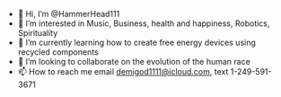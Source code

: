 - 👋 Hi, I’m @HammerHead111
- 👀 I’m interested in Music, Business, health and happiness, Robotics, Spirituality 
- 🌱 I’m currently learning how to create free energy devices using recycled components 
- 💞️ I’m looking to collaborate on the evolution of the human race
- 📫 How to reach me email demigod1111@icloud.com, text 1-249-591-3671
<!---
HammerHead111/HammerHead111 is a ✨ special ✨ repository because its `README.md` (this file) appears on your GitHub profile.
You can click the Preview link to take a look at your changes.
--->
